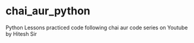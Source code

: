 # chai_aur_python
Python Lessons practiced code following chai aur code series on Youtube by Hitesh Sir
